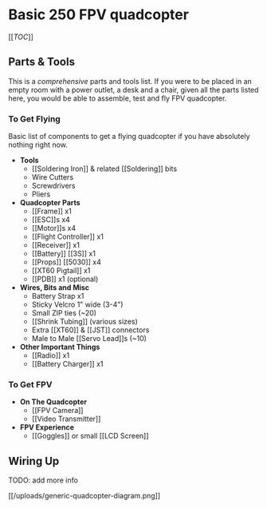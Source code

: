 # Basic 250 FPV quadcopter

[[_TOC_]]

## Parts & Tools

This is a *comprehensive* parts and tools list. If you were to be placed in an empty room with a power outlet, a desk and a chair, given all the parts listed here, you would be able to assemble, test and fly FPV quadcopter.

### To Get Flying

Basic list of components to get a flying quadcopter if you have absolutely nothing right now.

* **Tools**
  * [[Soldering Iron]] & related [[Soldering]] bits
  * Wire Cutters
  * Screwdrivers
  * Pliers
* **Quadcopter Parts**
  * [[Frame]] x1
  * [[ESC]]s x4
  * [[Motor]]s x4
  * [[Flight Controller]] x1
  * [[Receiver]] x1
  * [[Battery]] [[3S]] x1
  * [[Props]] [[5030]] x4
  * [[XT60 Pigtail]] x1
  * [[PDB]] x1 (optional)
* **Wires, Bits and Misc**
  * Battery Strap x1
  * Sticky Velcro 1" wide (3-4")
  * Small ZIP ties (~20)
  * [[Shrink Tubing]] (various sizes)
  * Extra [[XT60]] & [[JST]] connectors
  * Male to Male [[Servo Lead]]s (~10)
* **Other Important Things**
  * [[Radio]] x1
  * [[Battery Charger]] x1

### To Get FPV

* **On The Quadcopter**
  * [[FPV Camera]]
  * [[Video Transmitter]]
* **FPV Experience**
  * [[Goggles]] or small [[LCD Screen]]

## Wiring Up

TODO: add more info

[[/uploads/generic-quadcopter-diagram.png]]
